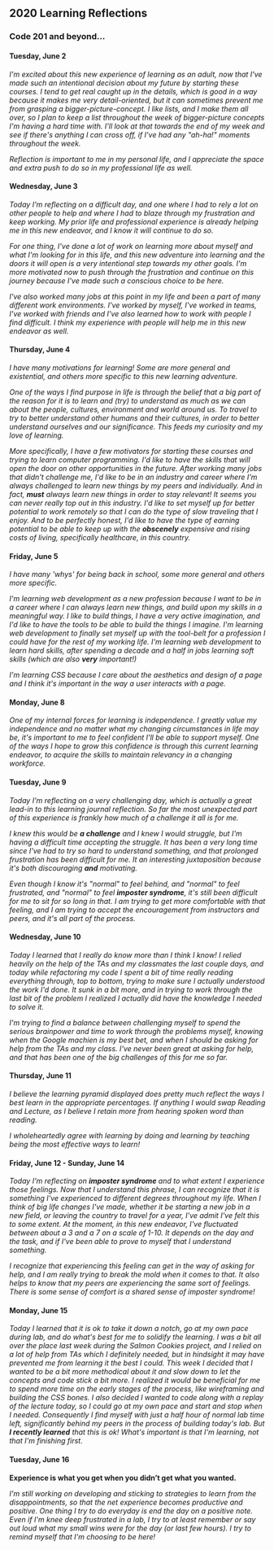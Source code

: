 ## 2020 Learning Reflections
### Code 201 and beyond...


#### Tuesday, June 2
*I'm excited about this new experience of learning as an adult, now that I've made such an intentional decision about my future by starting these courses. I tend to get real caught up in the details, which is good in a way because it makes me very detail-oriented, but it can sometimes prevent me from grasping a bigger-picture-concept. I like lists, and I make them all over, so I plan to keep a list throughout the week of bigger-picture concepts I'm having a hard time with. I'll look at that towards the end of my week and see if there's anything I can cross off, if I've had any "ah-ha!" moments throughout the week.*

*Reflection is important to me in my personal life, and I appreciate the space and extra push to do so in my professional life as well.*

#### Wednesday, June 3
*Today I'm reflecting on a difficult day, and one where I had to rely a lot on other people to help and where I had to blaze through my frustration and keep working. My prior life and professional experience is already helping me in this new endeavor, and I know it will continue to do so.*

*For one thing, I've done a lot of work on learning more about myself and what I'm looking for in this life, and this new adventure into learning and the doors it will open is a very intentional step towards my other goals. I'm more motivated now to push through the frustration and continue on this journey because I've made such a conscious choice to be here.*

*I've also worked many jobs at this point in my life and been a part of many different work environments. I've worked by myself, I've worked in teams, I've worked with friends and I've also learned how to work with people I find difficult. I think my experience with people will help me in this new endeavor as well.*

#### Thursday, June 4

*I have many motivations for learning! Some are more general and existential, and others more specific to this new learning adventure.*

*One of the ways I find purpose in life is through the belief that a big part of the reason for it is to learn and (try) to understand as much as we can about the people, cultures, environment and world around us. To travel to try to better understand other humans and their cultures, in order to better understand ourselves and our significance. This feeds my curiosity and my love of learning.*

*More specifically, I have a few motivators for starting these courses and trying to learn computer programming. I'd like to have the skills that will open the door on other opportunities in the future. After working many jobs that didn't challenge me, I'd like to be in an industry and career where I'm always challenged to learn new things by my peers and individually. And in fact, **must** always learn new things in order to stay relevant! It seems you can never really top out in this industry. I'd like to set myself up for better potential to work remotely so that I can do the type of slow traveling that I enjoy. And to be perfectly honest, I'd like to have the type of earning potential to be able to keep up with the **obscenely** expensive and rising costs of living, specifically healthcare, in this country.*

#### Friday, June 5

*I have many 'whys' for being back in school, some more general and others more specific.*

*I'm learning web development as a new profession because I want to be in a career where I can always learn new things, and build upon my skills in a meaningful way. I like to build things, I have a very active imagination, and I'd like to have the tools to be able to build the things I imagine. I'm learning web development to finally set myself up with the tool-belt for a profession I could have for the rest of my working life. I'm learning web development to learn hard skills, after spending a decade and a half in jobs learning soft skills (which are also **very** important!)*

*I'm learning CSS because I care about the aesthetics and design of a page and I think it's important in the way a user interacts with a page.*


#### Monday, June 8

*One of my internal forces for learning is independence. I greatly value my independence and no matter what my changing circumstances in life may be, it's important to me to feel confident I'll be able to support myself. One of the ways I hope to grow this confidence is through this current learning endeavor, to acquire the skills to maintain relevancy in a changing workforce.*

#### Tuesday, June 9

*Today I'm reflecting on a very challenging day, which is actually a great lead-in to this learning journal reflection. So far the most unexpected part of this experience is frankly how much of a challenge it all is for me.*

*I knew this would be **a challenge** and I knew I would struggle,  but I'm having a difficult time accepting the struggle. It has been a very long time since I've had to try so hard to understand something, and that prolonged frustration has been difficult for me. It an interesting juxtaposition because it's both discouraging **and** motivating.*

*Even though I know it's "normal" to feel behind, and "normal" to feel frustrated, and "normal" to feel **imposter syndrome**, it's still been difficult for me to sit for so long in that. I am trying to get more comfortable with that feeling, and I am trying to accept the encouragement from instructors and peers, and it's all part of the process.*

#### Wednesday, June 10

*Today I learned that I really do know more than I think I know! I relied heavily on the help of the TAs and my classmates the last couple days, and today while refactoring my code I spent a bit of time really reading everything through, top to bottom, trying to make sure I actually understood the work I'd done. It sunk in a bit more, and in trying to work through the last bit of the problem I realized I actually did have the knowledge I needed to solve it.*

*I'm trying to find a balance between challenging myself to spend the serious brainpower and time to work through the problems myself, knowing when the Google machien is my best bet, and when I should be asking for help from the TAs and my class. I've never been great at asking for help, and that has been one of the big challenges of this for me so far.*

#### Thursday, June 11

*I believe the learning pyramid displayed does pretty much reflect the ways I best learn in the appropriate percentages. If anything I would swap Reading and Lecture, as I believe I retain more from hearing spoken word than reading.*

*I wholeheartedly agree with learning by doing and learning by teaching being the most effective ways to learn!*

#### Friday, June 12 - Sunday, June 14

*Today I'm reflecting on **imposter syndrome** and to what extent I experience those feelings. Now that I understand this phrase, I can recognize that it is something I've experienced to different degrees throughout my life. When I think of big life changes I've made, whether it be starting a new job in a new field, or leaving the country to travel for a year, I've admit I've felt this to some extent. At the moment, in this new endeavor, I've fluctuated between about a 3 and a 7 on a scale of 1-10. It depends on the day and the task, and if I've been able to prove to myself that I understand something.*

*I recognize that experiencing this feeling can get in the way of asking for help, and I am really trying to break the mold when it comes to that. It also helps to know that my peers are experiencing the same sort of feelings. There is some sense of comfort is a shared sense of imposter syndrome!*

#### Monday, June 15

*Today I learned that it is ok to take it down a notch, go at my own pace during lab, and do what's best for me to solidify the learning. I was a bit all over the place last week during the Salmon Cookies project, and I relied on a lot of help from TAs which I definitely needed, but in hindsight it may have prevented me from learning it the best I could. This week I decided that I wanted to be a bit more methodical about it and slow down to let the concepts and code stick a bit more. I realized it would be beneficial for me to spend more time on the early stages of the process, like wireframing and building the CSS bones. I also decided I wanted to code along with a replay of the lecture today, so I could go at my own pace and start and stop when I needed. Consequently I find myself with just a half hour of normal lab time left, significantly behind my peers in the process of building today's lab. But **I recently learned** that this is ok! What's important is that I'm learning, not that I'm finishing first.*

#### Tuesday, June 16

**Experience is what you get when you didn’t get what you wanted.**

*I'm still working on developing and sticking to strategies to learn from the disappointments, so that the net experience becomes productive and positive. One thing I try to do everyday is end the day on a positive note. Even if I'm knee deep frustrated in a lab, I try to at least remember or say out loud what my small wins were for the day (or last few hours). I try to remind myself that I'm choosing to be here!* 

